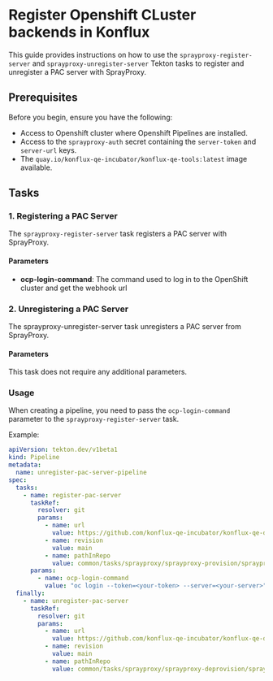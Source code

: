 # Register Openshift CLuster backends in Konflux

This guide provides instructions on how to use the `sprayproxy-register-server` and `sprayproxy-unregister-server` Tekton tasks to register and unregister a PAC server with SprayProxy.

## Prerequisites

Before you begin, ensure you have the following:
- Access to Openshift cluster where Openshift Pipelines are installed.
- Access to the `sprayproxy-auth` secret containing the `server-token` and `server-url` keys.
- The `quay.io/konflux-qe-incubator/konflux-qe-tools:latest` image available.

## Tasks

### 1. Registering a PAC Server

The `sprayproxy-register-server` task registers a PAC server with SprayProxy.

#### Parameters

- **ocp-login-command**: The command used to log in to the OpenShift cluster and get the webhook url

### 2. Unregistering a PAC Server

The sprayproxy-unregister-server task unregisters a PAC server from SprayProxy.

#### Parameters
This task does not require any additional parameters.


### Usage

When creating a pipeline, you need to pass the `ocp-login-command` parameter to the `sprayproxy-register-server` task.

Example:
```yaml
apiVersion: tekton.dev/v1beta1
kind: Pipeline
metadata:
  name: unregister-pac-server-pipeline
spec:
  tasks:
    - name: register-pac-server
      taskRef:
        resolver: git
        params:
          - name: url
            value: https://github.com/konflux-qe-incubator/konflux-qe-definitions
          - name: revision
            value: main
          - name: pathInRepo
            value: common/tasks/sprayproxy/sprayproxy-provision/sprayproxy-register-server.yaml
      params:
        - name: ocp-login-command
          value: "oc login --token=<your-token> --server=<your-server>"
  finally:
    - name: unregister-pac-server
      taskRef:
        resolver: git
        params:
          - name: url
            value: https://github.com/konflux-qe-incubator/konflux-qe-definitions
          - name: revision
            value: main
          - name: pathInRepo
            value: common/tasks/sprayproxy/sprayproxy-deprovision/sprayproxy-unregister-server.yaml
